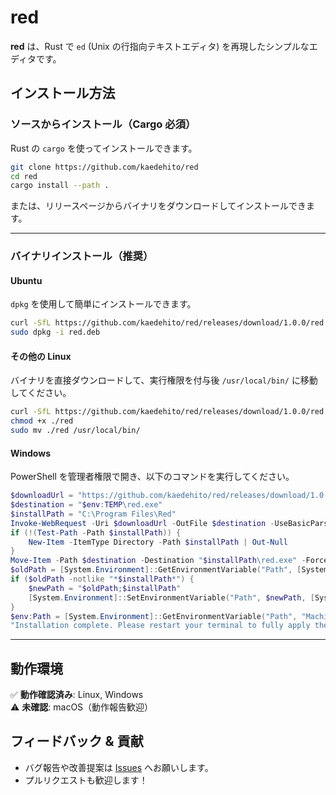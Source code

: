 # red
**red** は、Rust で `ed` (Unix の行指向テキストエディタ) を再現したシンプルなエディタです。

## インストール方法

### ソースからインストール（Cargo 必須）
Rust の `cargo` を使ってインストールできます。

```sh
git clone https://github.com/kaedehito/red
cd red
cargo install --path .
```

または、リリースページからバイナリをダウンロードしてインストールできます。

---

### バイナリインストール（推奨）

#### Ubuntu
`dpkg` を使用して簡単にインストールできます。

```sh
curl -SfL https://github.com/kaedehito/red/releases/download/1.0.0/red.deb -o red.deb
sudo dpkg -i red.deb
```

#### その他の Linux
バイナリを直接ダウンロードして、実行権限を付与後 `/usr/local/bin/` に移動してください。

```sh
curl -SfL https://github.com/kaedehito/red/releases/download/1.0.0/red -o red
chmod +x ./red
sudo mv ./red /usr/local/bin/
```

#### Windows
PowerShell を管理者権限で開き、以下のコマンドを実行してください。

```powershell
$downloadUrl = "https://github.com/kaedehito/red/releases/download/1.0.0/red.exe"
$destination = "$env:TEMP\red.exe"
$installPath = "C:\Program Files\Red"
Invoke-WebRequest -Uri $downloadUrl -OutFile $destination -UseBasicParsing
if (!(Test-Path -Path $installPath)) {
    New-Item -ItemType Directory -Path $installPath | Out-Null
}
Move-Item -Path $destination -Destination "$installPath\red.exe" -Force
$oldPath = [System.Environment]::GetEnvironmentVariable("Path", [System.EnvironmentVariableTarget]::Machine)
if ($oldPath -notlike "*$installPath*") {
    $newPath = "$oldPath;$installPath"
    [System.Environment]::SetEnvironmentVariable("Path", $newPath, [System.EnvironmentVariableTarget]::Machine)
}
$env:Path = [System.Environment]::GetEnvironmentVariable("Path", "Machine")
"Installation complete. Please restart your terminal to fully apply the changes."
```

---

## 動作環境
✅ **動作確認済み**: Linux, Windows  
⚠ **未確認**: macOS（動作報告歓迎）

## フィードバック & 貢献
- バグ報告や改善提案は [Issues](https://github.com/kaedehito/red/issues) へお願いします。
- プルリクエストも歓迎します！


